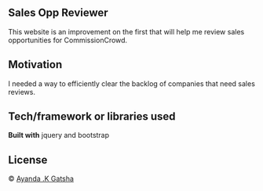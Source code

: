 ## Sales Opp Reviewer

This website is an improvement on the first that will help me review sales opportunities for 
CommissionCrowd.


## Motivation

I needed a way to efficiently clear the backlog of companies that need sales reviews.


## Tech/framework or libraries used

<b>Built with</b>
jquery and bootstrap



## License
 © [Ayanda .K Gatsha]()